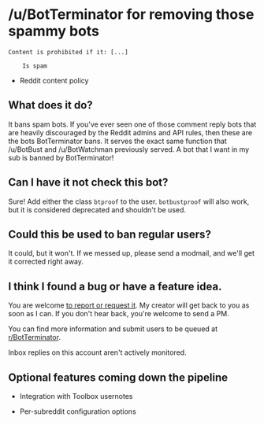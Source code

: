 # /u/BotTerminator for removing those spammy bots

    Content is prohibited if it: [...]

        Is spam

- Reddit content policy

## What does it do?

It bans spam bots. If you've ever seen one of those comment reply bots that are heavily discouraged by the Reddit admins and API rules, then these are the bots BotTerminator bans. It serves the exact same function that /u/BotBust and /u/BotWatchman previously served.
A bot that I want in my sub is banned by BotTerminator! 

## Can I have it not check this bot?

Sure! Add either the class `btproof` to the user. `botbustproof` will also work, but it is considered deprecated and shouldn't be used.

## Could this be used to ban regular users?

It could, but it won't. If we messed up, please send a modmail, and we'll get it corrected right away.

## I think I found a bug or have a feature idea.

You are welcome [to report or request it](https://www.reddit.com/message/compose?to=/r/BotTerminator). My creator will get back to you as soon as I can. If you don't hear back, you're welcome to send a PM.

You can find more information and submit users to be queued at [r/BotTerminator](https://www.reddit.com/r/BotTerminator/).

Inbox replies on this account aren't actively monitored.

## Optional features coming down the pipeline

  - Integration with Toolbox usernotes

  - Per-subreddit configuration options
